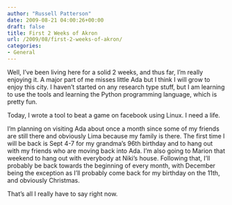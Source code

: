 ```yaml
---
author: "Russell Patterson"
date: 2009-08-21 04:00:26+00:00
draft: false
title: First 2 Weeks of Akron
url: /2009/08/first-2-weeks-of-akron/
categories:
- General
---
```


Well, I’ve been living here for a solid 2 weeks, and thus far, I’m really enjoying it. A major part of me misses little Ada but I think I will grow to enjoy this city. I haven’t started on any research type stuff, but I am learning to use the tools and learning the Python programming language, which is pretty fun.

Today, I wrote a tool to beat a game on facebook using Linux. I need a life.

I’m planning on visiting Ada about once a month since some of my friends are still there and obviously Lima because my family is there. The first time I will be back is Sept 4-7 for my grandma’s 96th birthday and to hang out with my friends who are moving back into Ada. I’m also going to Marion that weekend to hang out with everybody at Niki’s house. Following that, I’ll probably be back towards the beginning of every month, with December being the exception as I’ll probably come back for my birthday on the 11th, and obviously Christmas.

That’s all I really have to say right now.
